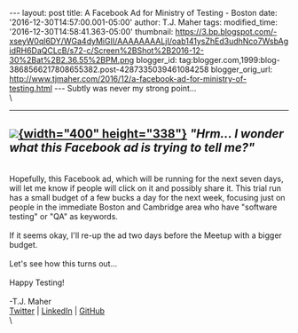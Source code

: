 \-\-- layout: post title: A Facebook Ad for Ministry of Testing - Boston
date: \'2016-12-30T14:57:00.001-05:00\' author: T.J. Maher tags:
modified\_time: \'2016-12-30T14:58:41.363-05:00\' thumbnail:
https://3.bp.blogspot.com/-xseyW0ql6DY/WGa4dyMiGII/AAAAAAAALjI/oab141ysZhEd3udhNco7WsbAgidRH6DaQCLcB/s72-c/Screen%2BShot%2B2016-12-30%2Bat%2B2.36.55%2BPM.png
blogger\_id:
tag:blogger.com,1999:blog-3868566217808655382.post-4287335039461084258
blogger\_orig\_url:
http://www.tjmaher.com/2016/12/a-facebook-ad-for-ministry-of-testing.html
\-\-- Subtly was never my strong point\...\
\

  --------------------------------------------------------------------------------------------------------------------------------------------------------------------------------------------------------------------------------------------------------------------------------------------------------------------------------------------------------------
   [![](https://3.bp.blogspot.com/-xseyW0ql6DY/WGa4dyMiGII/AAAAAAAALjI/oab141ysZhEd3udhNco7WsbAgidRH6DaQCLcB/s400/Screen%2BShot%2B2016-12-30%2Bat%2B2.36.55%2BPM.png){width="400" height="338"}](https://3.bp.blogspot.com/-xseyW0ql6DY/WGa4dyMiGII/AAAAAAAALjI/oab141ysZhEd3udhNco7WsbAgidRH6DaQCLcB/s1600/Screen%2BShot%2B2016-12-30%2Bat%2B2.36.55%2BPM.png)
                                                                                                                                                *\"Hrm\... I wonder what this Facebook ad is trying to tell me?\"*
  --------------------------------------------------------------------------------------------------------------------------------------------------------------------------------------------------------------------------------------------------------------------------------------------------------------------------------------------------------------

\
Hopefully, this Facebook ad, which will be running for the next seven
days, will let me know if people will click on it and possibly share it.
This trial run has a small budget of a few bucks a day for the next
week, focusing just on people in the immediate Boston and Cambridge area
who have \"software testing\" or \"QA\" as keywords.\
\
If it seems okay, I\'ll re-up the ad two days before the Meetup with a
bigger budget.\
\
Let\'s see how this turns out\...\
\
Happy Testing!\
\
-T.J. Maher\
[Twitter](https://twitter.com/tjmaher1) \| [LinkedIn](https://www.linkedin.com/in/tjmaher1) \| [GitHub](https://github.com/tjmaher)\
\
